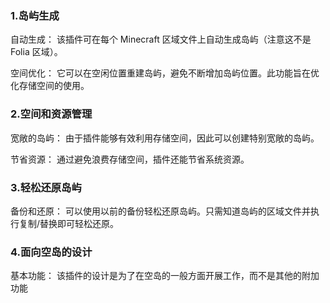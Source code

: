 ### 1.岛屿生成
自动生成：
该插件可在每个 Minecraft 区域文件上自动生成岛屿（注意这不是 Folia 区域）。

空间优化：
它可以在空闲位置重建岛屿，避免不断增加岛屿位置。此功能旨在优化存储空间的使用。

### 2.空间和资源管理
宽敞的岛屿：
由于插件能够有效利用存储空间，因此可以创建特别宽敞的岛屿。

节省资源：
通过避免浪费存储空间，插件还能节省系统资源。

### 3.轻松还原岛屿
备份和还原：
可以使用以前的备份轻松还原岛屿。只需知道岛屿的区域文件并执行复制/替换即可轻松还原。

### 4.面向空岛的设计
基本功能：
该插件的设计是为了在空岛的一般方面开展工作，而不是其他的附加功能
